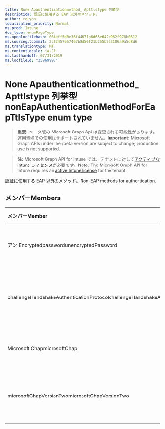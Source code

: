 ```yaml
---
title: None Apauthenticationmethod_ Apttlstype 列挙型
description: 認証に使用する EAP 以外のメソッド。
author: rolyon
localization_priority: Normal
ms.prod: Intune
doc_type: enumPageType
ms.openlocfilehash: 06beff5d0e36f44671b6d63e642d962f978b0612
ms.sourcegitcommit: 2c62457e57467b8d50f21b255b553106a9a5d8d6
ms.translationtype: MT
ms.contentlocale: ja-JP
ms.lasthandoff: 07/31/2019
ms.locfileid: "35969997"
---
```

# <a name="noneapauthenticationmethodforeapttlstype-enum-type"></a><span data-ttu-id="869ac-103">None Apauthenticationmethod_ Apttlstype 列挙型</span><span class="sxs-lookup"><span data-stu-id="869ac-103">nonEapAuthenticationMethodForEapTtlsType enum type</span></span>

> <span data-ttu-id="869ac-104">**重要:** ベータ版の Microsoft Graph Api は変更される可能性があります。運用環境での使用はサポートされていません。</span><span class="sxs-lookup"><span data-stu-id="869ac-104">**Important:** Microsoft Graph APIs under the /beta version are subject to change; production use is not supported.</span></span>

> <span data-ttu-id="869ac-105">**注:** Microsoft Graph API for Intune では、テナントに対して[アクティブな intune ライセンス](https://go.microsoft.com/fwlink/?linkid=839381)が必要です。</span><span class="sxs-lookup"><span data-stu-id="869ac-105">**Note:** The Microsoft Graph API for Intune requires an [active Intune license](https://go.microsoft.com/fwlink/?linkid=839381) for the tenant.</span></span>

<span data-ttu-id="869ac-106">認証に使用する EAP 以外のメソッド。</span><span class="sxs-lookup"><span data-stu-id="869ac-106">Non-EAP methods for authentication.</span></span>

## <a name="members"></a><span data-ttu-id="869ac-107">メンバー</span><span class="sxs-lookup"><span data-stu-id="869ac-107">Members</span></span>
|<span data-ttu-id="869ac-108">メンバー</span><span class="sxs-lookup"><span data-stu-id="869ac-108">Member</span></span>|<span data-ttu-id="869ac-109">値</span><span class="sxs-lookup"><span data-stu-id="869ac-109">Value</span></span>|<span data-ttu-id="869ac-110">説明</span><span class="sxs-lookup"><span data-stu-id="869ac-110">Description</span></span>|
|:---|:---|:---|
|<span data-ttu-id="869ac-111">アン Encryptedpassword</span><span class="sxs-lookup"><span data-stu-id="869ac-111">unencryptedPassword</span></span>|<span data-ttu-id="869ac-112">.0</span><span class="sxs-lookup"><span data-stu-id="869ac-112">0</span></span>|<span data-ttu-id="869ac-113">暗号化されていないパスワード (PAP)。</span><span class="sxs-lookup"><span data-stu-id="869ac-113">Unencrypted password (PAP).</span></span>|
|<span data-ttu-id="869ac-114">challengeHandshakeAuthenticationProtocol</span><span class="sxs-lookup"><span data-stu-id="869ac-114">challengeHandshakeAuthenticationProtocol</span></span>|<span data-ttu-id="869ac-115">1-d</span><span class="sxs-lookup"><span data-stu-id="869ac-115">1</span></span>|<span data-ttu-id="869ac-116">チャレンジハンドシェイク認証プロトコル (CHAP)。</span><span class="sxs-lookup"><span data-stu-id="869ac-116">Challenge Handshake Authentication Protocol (CHAP).</span></span>|
|<span data-ttu-id="869ac-117">Microsoft Chap</span><span class="sxs-lookup"><span data-stu-id="869ac-117">microsoftChap</span></span>|<span data-ttu-id="869ac-118">pbm-2</span><span class="sxs-lookup"><span data-stu-id="869ac-118">2</span></span>| <span data-ttu-id="869ac-119">Microsoft CHAP (ms-chap)。</span><span class="sxs-lookup"><span data-stu-id="869ac-119">Microsoft CHAP (MS-CHAP).</span></span>|
|<span data-ttu-id="869ac-120">microsoftChapVersionTwo</span><span class="sxs-lookup"><span data-stu-id="869ac-120">microsoftChapVersionTwo</span></span>|<span data-ttu-id="869ac-121">1/3</span><span class="sxs-lookup"><span data-stu-id="869ac-121">3</span></span>|<span data-ttu-id="869ac-122">Microsoft CHAP バージョン 2 (ms-chap v2)。</span><span class="sxs-lookup"><span data-stu-id="869ac-122">Microsoft CHAP Version 2 (MS-CHAP v2).</span></span>|





